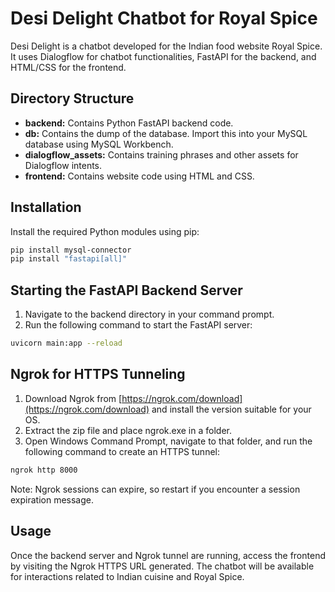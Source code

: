 # Desi Delight Chatbot for Royal Spice

Desi Delight is a chatbot developed for the Indian food website Royal Spice. It uses Dialogflow for chatbot functionalities, FastAPI for the backend, and HTML/CSS for the frontend.

## Directory Structure

- **backend:** Contains Python FastAPI backend code.
- **db:** Contains the dump of the database. Import this into your MySQL database using MySQL Workbench.
- **dialogflow_assets:** Contains training phrases and other assets for Dialogflow intents.
- **frontend:** Contains website code using HTML and CSS.

## Installation

Install the required Python modules using pip:

```bash
pip install mysql-connector
pip install "fastapi[all]"
```


## Starting the FastAPI Backend Server

1. Navigate to the backend directory in your command prompt.
2. Run the following command to start the FastAPI server:

```bash
uvicorn main:app --reload
```

## Ngrok for HTTPS Tunneling

1. Download Ngrok from [https://ngrok.com/download](https://ngrok.com/download) and install the version suitable for your OS.
2. Extract the zip file and place ngrok.exe in a folder.
3. Open Windows Command Prompt, navigate to that folder, and run the following command to create an HTTPS tunnel:

```bash
ngrok http 8000
```

Note: Ngrok sessions can expire, so restart if you encounter a session expiration message.

## Usage

Once the backend server and Ngrok tunnel are running, access the frontend by visiting the Ngrok HTTPS URL generated. The chatbot will be available for interactions related to Indian cuisine and Royal Spice.
